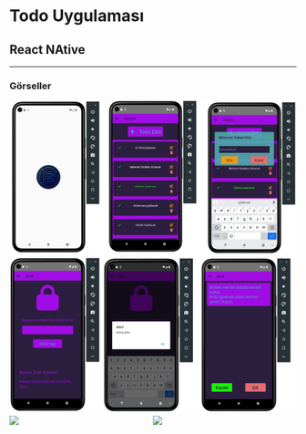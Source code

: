 # Todo Uygulaması
## React NAtive
---
### Görseller

<div align="center">
    <img src="./readme/res1.png" />
</div>
<div align="center">
    <img src="./readme/res2.png" />
</div>
<div align="center" style="display:flex;">
    <img src="./readme/gif1.gif" style="width:50%;"/>
    <img src="./readme/gif2.gif" style="width:50%;"/>
</div>

